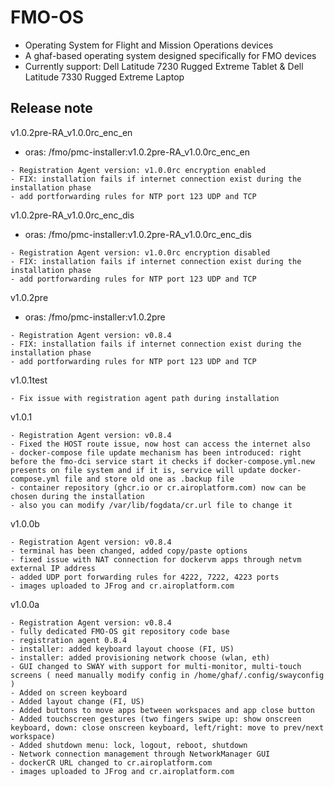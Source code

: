 # FMO-OS
* Operating System for Flight and Mission Operations devices
* A ghaf-based operating system designed specifically for FMO devices
* Currently support: Dell Latitude 7230 Rugged Extreme Tablet & Dell Latitude 7330 Rugged Extreme Laptop
## Release note
v1.0.2pre-RA_v1.0.0rc_enc_en
* oras: /fmo/pmc-installer:v1.0.2pre-RA_v1.0.0rc_enc_en
```
- Registration Agent version: v1.0.0rc encryption enabled
- FIX: installation fails if internet connection exist during the installation phase
- add portforwarding rules for NTP port 123 UDP and TCP
```
v1.0.2pre-RA_v1.0.0rc_enc_dis
* oras: /fmo/pmc-installer:v1.0.2pre-RA_v1.0.0rc_enc_dis
```
- Registration Agent version: v1.0.0rc encryption disabled
- FIX: installation fails if internet connection exist during the installation phase
- add portforwarding rules for NTP port 123 UDP and TCP
```
v1.0.2pre
* oras: /fmo/pmc-installer:v1.0.2pre
```
- Registration Agent version: v0.8.4
- FIX: installation fails if internet connection exist during the installation phase
- add portforwarding rules for NTP port 123 UDP and TCP
```
v1.0.1test
```
- Fix issue with registration agent path during installation
```
v1.0.1
```
- Registration Agent version: v0.8.4
- Fixed the HOST route issue, now host can access the internet also
- docker-compose file update mechanism has been introduced: right before the fmo-dci service start it checks if docker-compose.yml.new presents on file system and if it is, service will update docker-compose.yml file and store old one as .backup file
- container repository (ghcr.io or cr.airoplatform.com) now can be chosen during the installation
- also you can modify /var/lib/fogdata/cr.url file to change it
```
v1.0.0b
```
- Registration Agent version: v0.8.4
- terminal has been changed, added copy/paste options
- fixed issue with NAT connection for dockervm apps through netvm external IP address
- added UDP port forwarding rules for 4222, 7222, 4223 ports
- images uploaded to JFrog and cr.airoplatform.com
```
v1.0.0a
```
- Registration Agent version: v0.8.4
- fully dedicated FMO-OS git repository code base
- registration agent 0.8.4
- installer: added keyboard layout choose (FI, US)
- installer: added provisioning network choose (wlan, eth)
- GUI changed to SWAY with support for multi-monitor, multi-touch screens ( need manually modify config in /home/ghaf/.config/swayconfig )
- Added on screen keyboard
- Added layout change (FI, US)
- Added buttons to move apps between workspaces and app close button
- Added touchscreen gestures (two fingers swipe up: show onscreen keyboard, down: close onscreen keyboard, left/right: move to prev/next workspace)
- Added shutdown menu: lock, logout, reboot, shutdown
- Network connection management through NetworkManager GUI
- dockerCR URL changed to cr.airoplatform.com
- images uploaded to JFrog and cr.airoplatform.com
```
